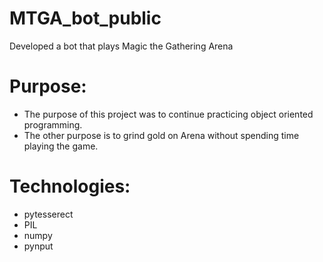 # MTGA_bot_public
Developed a bot that plays Magic the Gathering Arena

# Purpose:
* The purpose of this project was to continue practicing object oriented programming.
* The other purpose is to grind gold on Arena without spending time playing the game. 

# Technologies:
* pytesserect
* PIL 
* numpy
* pynput




